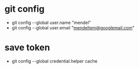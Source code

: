 # git config  
- git config --global user.name "mendel"
- git config --global user.email "mendeltem@googlemail.com"
# save token 
- git config --global credential.helper cache

